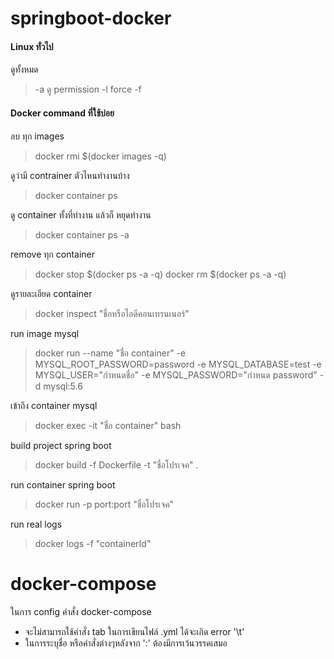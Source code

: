 # springboot-docker
#### Linux ทั่วไป

ดูทั้งหมด
> -a
ดู permission
> -l
force
>-f

#### Docker command ที่ใช้บ่อย

ลบ ทุก images
>docker rmi $(docker images -q)

ดูว่ามี contrainer ตัวไหนทำงานบ้าง
>docker container ps 

ดู container ทั้งที่ทำงาน แล้วก็ หยุดทำงาน
>docker container ps -a

remove ทุก container
>docker stop $(docker ps -a -q)
>docker rm $(docker ps -a -q)

ดูรายละเอียด container
>docker inspect "ชื่อหรือไอดีคอนเทรนเนอร์"

run image mysql
>docker run --name "ชื่อ container" -e MYSQL_ROOT_PASSWORD=password -e MYSQL_DATABASE=test -e MYSQL_USER="กำหนดชื่อ" -e MYSQL_PASSWORD="กำหนด password" -d mysql:5.6

เข้าถึง container mysql
>docker exec -it "ชื่อ container" bash

build project spring boot
>docker build -f Dockerfile -t "ชื่อโปรเจค" .

run container spring boot
>docker run -p port:port "ชื่อโปรเจค"

run real logs
>docker logs -f  "containerId"

# docker-compose

ในการ config คำสั่ง docker-compose 
- จะไม่สามารถใช้คำสั่ง tab ในการเขียนไฟล์ .yml ได้จะเกิด error '\t' 
- ในการระบุชื่อ หรือคำสั่งต่างๆหลังจาก ':' ต้องมีการเว้นวรรคเสมอ



